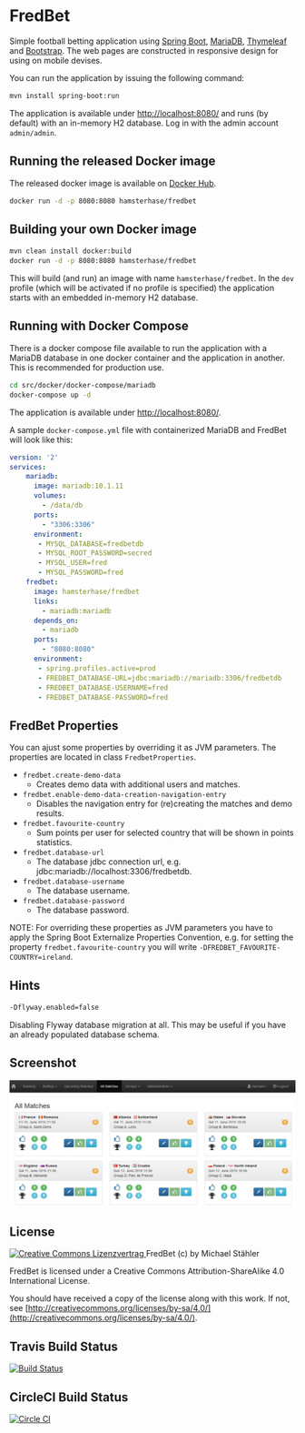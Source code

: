 # FredBet

Simple football betting application using [Spring Boot](https://projects.spring.io/spring-boot/), [MariaDB](https://mariadb.org/), [Thymeleaf](http://www.thymeleaf.org/) and [Bootstrap](http://getbootstrap.com/). The web pages are constructed in responsive design for using on mobile devises.

You can run the application by issuing the following command:

```bash
mvn install spring-boot:run
```

The application is available under [http://localhost:8080/](http://localhost:8080/) and runs (by default) with an in-memory H2 database. Log in with the admin account `admin/admin`.

## Running the released Docker image

The released docker image is available on [Docker Hub](https://hub.docker.com/r/hamsterhase/fredbet).

```bash
docker run -d -p 8080:8080 hamsterhase/fredbet
```

## Building your own Docker image

```bash
mvn clean install docker:build
docker run -d -p 8080:8080 hamsterhase/fredbet
```

This will build (and run) an image with name `hamsterhase/fredbet`. In the `dev` profile (which will be activated if no profile is specified) the application starts with an embedded in-memory H2 database.

## Running with Docker Compose

There is a docker compose file available to run the application with a MariaDB database in one docker container and the application in another. This is recommended for production use.

```bash
cd src/docker/docker-compose/mariadb
docker-compose up -d
```

The application is available under [http://localhost:8080/](http://localhost:8080/).

A sample `docker-compose.yml` file with containerized MariaDB and FredBet will look like this:

```yml
version: '2'
services:
    mariadb:
      image: mariadb:10.1.11
      volumes:
        - /data/db
      ports:
        - "3306:3306"
      environment:
       - MYSQL_DATABASE=fredbetdb
       - MYSQL_ROOT_PASSWORD=secred
       - MYSQL_USER=fred
       - MYSQL_PASSWORD=fred
    fredbet:
      image: hamsterhase/fredbet
      links:
        - mariadb:mariadb
      depends_on:
        - mariadb
      ports:
        - "8080:8080"
      environment:
       - spring.profiles.active=prod
       - FREDBET_DATABASE-URL=jdbc:mariadb://mariadb:3306/fredbetdb
       - FREDBET_DATABASE-USERNAME=fred
       - FREDBET_DATABASE-PASSWORD=fred
```

## FredBet Properties

You can ajust some properties by overriding it as JVM parameters. The properties are located in class `FredbetProperties`.

- `fredbet.create-demo-data`
	- Creates demo data with additional users and matches.
- `fredbet.enable-demo-data-creation-navigation-entry`
	- Disables the navigation entry for (re)creating the matches and demo results.
- `fredbet.favourite-country`
	- Sum points per user for selected country that will be shown in points statistics.
- `fredbet.database-url`
	- The database jdbc connection url, e.g. jdbc:mariadb://localhost:3306/fredbetdb.
- `fredbet.database-username`
	- The database username.
- `fredbet.database-password`
	- The database password.

NOTE: For overriding these properties as JVM parameters you have to apply the Spring Boot Externalize Properties Convention, e.g. for setting the property `fredbet.favourite-country` you will write `-DFREDBET_FAVOURITE-COUNTRY=ireland`.

## Hints

```bash
-Dflyway.enabled=false
```
Disabling Flyway database migration at all. This may be useful if you have an already populated database schema.

## Screenshot

![FredBet Screenshot](src/docs/screenshot/Screenshot1.jpg?raw=true "FredBet Screenshot")

## License

<a rel="license" href="http://creativecommons.org/licenses/by-sa/4.0/">
	<img alt="Creative Commons Lizenzvertrag" style="border-width:0" src="https://i.creativecommons.org/l/by-sa/4.0/88x31.png" />
</a> FredBet (c) by Michael Stähler

FredBet is licensed under a Creative Commons Attribution-ShareAlike 4.0 International License.

You should have received a copy of the license along with this work. If not, see [http://creativecommons.org/licenses/by-sa/4.0/](http://creativecommons.org/licenses/by-sa/4.0/).

## Travis Build Status
[![Build Status](https://travis-ci.org/fred4jupiter/fredbet.svg?branch=master)](https://travis-ci.org/fred4jupiter/fredbet)

## CircleCI Build Status

[![Circle CI](https://circleci.com/gh/fred4jupiter/fredbet.svg?style=shield)](https://circleci.com/gh/fred4jupiter/fredbet)

